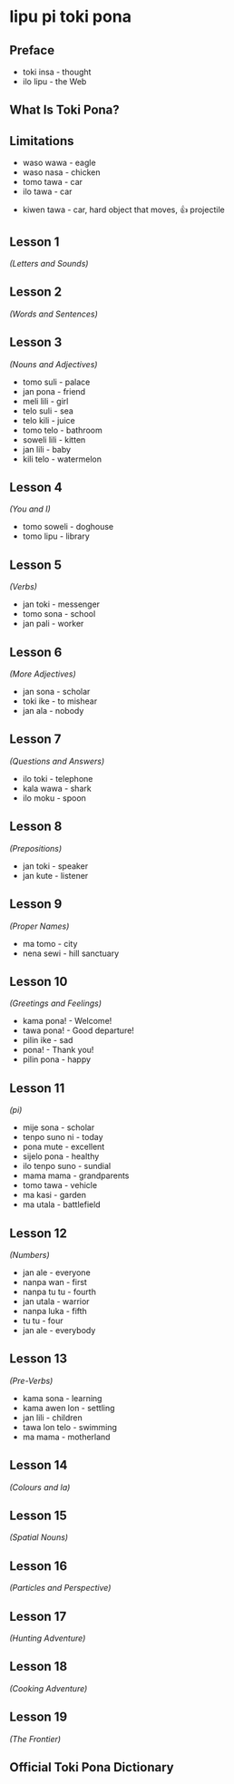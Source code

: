 # lipu pi toki pona

## Preface

* toki insa - thought
* ilo lipu - the Web

## What Is Toki Pona?

## Limitations

* waso wawa - eagle
* waso nasa - chicken
* tomo tawa - car
* ilo tawa - car
- kiwen tawa - car, hard object that moves, 👍 projectile

## Lesson 1
*(Letters and Sounds)*

## Lesson 2
*(Words and Sentences)*

## Lesson 3
*(Nouns and Adjectives)*

* tomo suli - palace
* jan pona - friend
* meli lili - girl
* telo suli - sea
* telo kili - juice
* tomo telo - bathroom
* soweli lili - kitten
* jan lili - baby
* kili telo - watermelon

## Lesson 4
*(You and I)*

* tomo soweli - doghouse
* tomo lipu - library

## Lesson 5
*(Verbs)*

* jan toki - messenger
* tomo sona - school
* jan pali - worker

## Lesson 6
*(More Adjectives)*

* jan sona - scholar
* toki ike - to mishear
* jan ala - nobody

## Lesson 7
*(Questions and Answers)*

* ilo toki - telephone
* kala wawa - shark
* ilo moku - spoon

## Lesson 8
*(Prepositions)*

* jan toki - speaker
* jan kute - listener

## Lesson 9
*(Proper Names)*

* ma tomo - city
* nena sewi - hill sanctuary

## Lesson 10
*(Greetings and Feelings)*

* kama pona! - Welcome!
* tawa pona! - Good departure!
* pilin ike - sad
* pona! - Thank you!
* pilin pona - happy

## Lesson 11
*(pi)*

* mije sona - scholar
* tenpo suno ni - today
* pona mute - excellent
* sijelo pona - healthy
* ilo tenpo suno - sundial
* mama mama - grandparents
* tomo tawa - vehicle
* ma kasi - garden
* ma utala - battlefield

## Lesson 12
*(Numbers)*

* jan ale - everyone
* nanpa wan - first
* nanpa tu tu - fourth
* jan utala - warrior
* nanpa luka - fifth
* tu tu - four
* jan ale - everybody

## Lesson 13
*(Pre-Verbs)*

* kama sona - learning
* kama awen lon - settling
* jan lili - children
* tawa lon telo - swimming
* ma mama - motherland

## Lesson 14
*(Colours and la)*

## Lesson 15
*(Spatial Nouns)*

## Lesson 16
*(Particles and Perspective)*

## Lesson 17
*(Hunting Adventure)*

## Lesson 18
*(Cooking Adventure)*

## Lesson 19
*(The Frontier)*

## Official Toki Pona Dictionary
